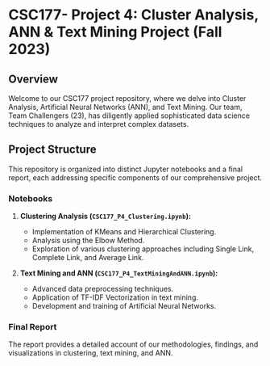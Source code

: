 # CSC177- Project 4: Cluster Analysis, ANN &amp; Text Mining Project (Fall 2023)

## Overview
Welcome to our CSC177 project repository, where we delve into Cluster Analysis, Artificial Neural Networks (ANN), and Text Mining. Our team, Team Challengers (23), has diligently applied sophisticated data science techniques to analyze and interpret complex datasets.

## Project Structure
This repository is organized into distinct Jupyter notebooks and a final report, each addressing specific components of our comprehensive project.

### Notebooks
1. **Clustering Analysis (`CSC177_P4_Clustering.ipynb`):**
   - Implementation of KMeans and Hierarchical Clustering.
   - Analysis using the Elbow Method.
   - Exploration of various clustering approaches including Single Link, Complete Link, and Average Link.

2. **Text Mining and ANN (`CSC177_P4_TextMiningAndANN.ipynb`):**
   - Advanced data preprocessing techniques.
   - Application of TF-IDF Vectorization in text mining.
   - Development and training of Artificial Neural Networks.

### Final Report
The report provides a detailed account of our methodologies, findings, and visualizations in clustering, text mining, and ANN.
